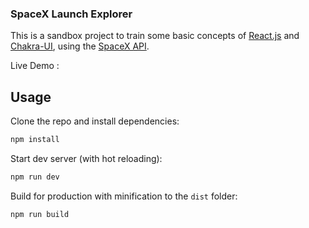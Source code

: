### SpaceX Launch Explorer

This is a sandbox project to train some basic concepts 
of [React.js](https://en.reactjs.org/) and [Chakra-UI](https://chakra-ui.com/), using the [SpaceX API](https://github.com/r-spacex/SpaceX-API).


Live Demo : 

## Usage

Clone the repo and install dependencies:

```bash
npm install
```

Start dev server (with hot reloading):

```bash
npm run dev
```

Build for production with minification to the `dist` folder:

```bash
npm run build
```